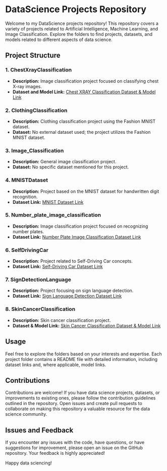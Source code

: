 # DataScience Projects Repository

Welcome to my DataScience projects repository! This repository covers a variety of projects related to Artificial Intelligence, Machine Learning, and Image Classification. Explore the folders to find projects, datasets, and models related to different aspects of data science.

## Project Structure

### 1. ChestXrayClassification
- **Description:** Image classification project focused on classifying chest X-ray images.
- **Dataset and Model Link:** [Chest XRAY Classification Dataset & Model Link](https://drive.google.com/drive/folders/1m1PzeB7dr5PBBS-Xp11U0WS0UAtj3i_B?usp=sharing)

### 2. ClothingClassification
- **Description:** Clothing classification project using the Fashion MNIST dataset.
- **Dataset:** No external dataset used; the project utilizes the Fashion MNIST dataset.

### 3. Image_Classification
- **Description:** General image classification project.
- **Dataset:** No specific dataset mentioned for this project.

### 4. MNISTDataset
- **Description:** Project based on the MNIST dataset for handwritten digit recognition.
- **Dataset Link:** [MNIST Dataset Link](https://drive.google.com/drive/folders/1M3soY8RJ3DN6W6fBmZC_6QmVRI2CMOHt?usp=drive_link)

### 5. Number_plate_image_classification
- **Description:** Image classification project focused on recognizing number plates.
- **Dataset Link:** [Number Plate Image Classification Dataset Link](https://drive.google.com/drive/folders/1ljxvrA8K3G7AwXjomGTMR-ThBHJV722f?usp=drive_link)

### 6. SelfDrivingCar
- **Description:** Project related to Self-Driving Car concepts.
- **Dataset Link:** [Self-Driving Car Dataset Link](https://drive.google.com/drive/folders/1gLw5_LZSHICsz00jwmFCqxFT1DyZ6z4r?usp=drive_link)

### 7. SignDetectionLanguage
- **Description:** Project focusing on sign language detection.
- **Dataset Link:** [Sign Language Detection Dataset Link](link_to_dataset)

### 8. SkinCancerClassification
- **Description:** Skin cancer classification project.
- **Dataset & Model Link:** [Skin Cancer Classification Dataset & Model Link](https://drive.google.com/drive/folders/1LO1kf_CuYgcb_DPaQ7vEVv-7rLb1MIwv?usp=drive_link)

## Usage

Feel free to explore the folders based on your interests and expertise. Each project folder contains a README file with detailed information, including dataset links and, where applicable, model links.

## Contributions

Contributions are welcome! If you have data science projects, datasets, or improvements to existing ones, please follow the contribution guidelines outlined in the repository. Open issues and create pull requests to collaborate on making this repository a valuable resource for the data science community.

## Issues and Feedback

If you encounter any issues with the code, have questions, or have suggestions for improvement, please open an issue on the GitHub repository. Your feedback is highly appreciated!

Happy data sciencing!
